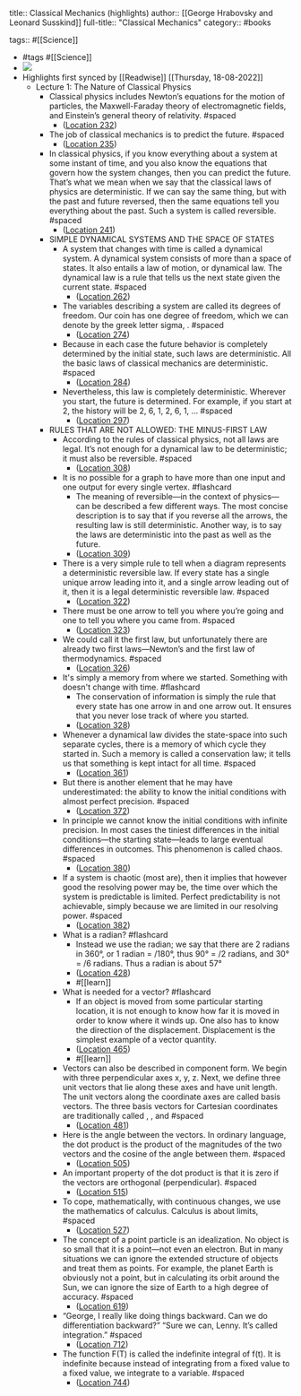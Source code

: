title:: Classical Mechanics (highlights)
author:: [[George Hrabovsky and Leonard Susskind]]
full-title:: "Classical Mechanics"
category:: #books

tags:: #[[Science]]

- #tags #[[Science]]
- ![](https://m.media-amazon.com/images/I/81H+CXoaMvL._SY160.jpg)
- Highlights first synced by [[Readwise]] [[Thursday, 18-08-2022]]
	- Lecture 1: The Nature of Classical Physics
		- Classical physics includes Newton’s equations for the motion of particles, the Maxwell-Faraday theory of electromagnetic fields, and Einstein’s general theory of relativity. #spaced
			- ([Location 232](https://readwise.io/to_kindle?action=open&asin=B084D4ZC17&location=232))
		- The job of classical mechanics is to predict the future. #spaced
			- ([Location 235](https://readwise.io/to_kindle?action=open&asin=B084D4ZC17&location=235))
		- In classical physics, if you know everything about a system at some instant of time, and you also know the equations that govern how the system changes, then you can predict the future. That’s what we mean when we say that the classical laws of physics are deterministic. If we can say the same thing, but with the past and future reversed, then the same equations tell you everything about the past. Such a system is called reversible. #spaced
			- ([Location 241](https://readwise.io/to_kindle?action=open&asin=B084D4ZC17&location=241))
		- SIMPLE DYNAMICAL SYSTEMS AND THE SPACE OF STATES
			- A system that changes with time is called a dynamical system. A dynamical system consists of more than a space of states. It also entails a law of motion, or dynamical law. The dynamical law is a rule that tells us the next state given the current state. #spaced
				- ([Location 262](https://readwise.io/to_kindle?action=open&asin=B084D4ZC17&location=262))
			- The variables describing a system are called its degrees of freedom. Our coin has one degree of freedom, which we can denote by the greek letter sigma, . #spaced
				- ([Location 274](https://readwise.io/to_kindle?action=open&asin=B084D4ZC17&location=274))
			- Because in each case the future behavior is completely determined by the initial state, such laws are deterministic. All the basic laws of classical mechanics are deterministic. #spaced
				- ([Location 284](https://readwise.io/to_kindle?action=open&asin=B084D4ZC17&location=284))
			- Nevertheless, this law is completely deterministic. Wherever you start, the future is determined. For example, if you start at 2, the history will be 2, 6, 1, 2, 6, 1, … #spaced
				- ([Location 297](https://readwise.io/to_kindle?action=open&asin=B084D4ZC17&location=297))
		- RULES THAT ARE NOT ALLOWED: THE MINUS-FIRST LAW
			- According to the rules of classical physics, not all laws are legal. It’s not enough for a dynamical law to be deterministic; it must also be reversible. #spaced
				- ([Location 308](https://readwise.io/to_kindle?action=open&asin=B084D4ZC17&location=308))
			- It is no possible for a graph to have more than one input and one output for every single vertex. #flashcard
				- The meaning of reversible—in the context of physics—can be described a few different ways. The most concise description is to say that if you reverse all the arrows, the resulting law is still deterministic. Another way, is to say the laws are deterministic into the past as well as the future.
				- ([Location 309](https://readwise.io/to_kindle?action=open&asin=B084D4ZC17&location=309))
			- There is a very simple rule to tell when a diagram represents a deterministic reversible law. If every state has a single unique arrow leading into it, and a single arrow leading out of it, then it is a legal deterministic reversible law. #spaced
				- ([Location 322](https://readwise.io/to_kindle?action=open&asin=B084D4ZC17&location=322))
			- There must be one arrow to tell you where you’re going and one to tell you where you came from. #spaced
				- ([Location 323](https://readwise.io/to_kindle?action=open&asin=B084D4ZC17&location=323))
			- We could call it the first law, but unfortunately there are already two first laws—Newton’s and the first law of thermodynamics. #spaced
				- ([Location 326](https://readwise.io/to_kindle?action=open&asin=B084D4ZC17&location=326))
			- It's simply a memory from where we started. Something with doesn't change with time. #flashcard
				- The conservation of information is simply the rule that every state has one arrow in and one arrow out. It ensures that you never lose track of where you started.
				- ([Location 328](https://readwise.io/to_kindle?action=open&asin=B084D4ZC17&location=328))
			- Whenever a dynamical law divides the state-space into such separate cycles, there is a memory of which cycle they started in. Such a memory is called a conservation law; it tells us that something is kept intact for all time. #spaced
				- ([Location 361](https://readwise.io/to_kindle?action=open&asin=B084D4ZC17&location=361))
			- But there is another element that he may have underestimated: the ability to know the initial conditions with almost perfect precision. #spaced
				- ([Location 372](https://readwise.io/to_kindle?action=open&asin=B084D4ZC17&location=372))
			- In principle we cannot know the initial conditions with infinite precision. In most cases the tiniest differences in the initial conditions—the starting state—leads to large eventual differences in outcomes. This phenomenon is called chaos. #spaced
				- ([Location 380](https://readwise.io/to_kindle?action=open&asin=B084D4ZC17&location=380))
			- If a system is chaotic (most are), then it implies that however good the resolving power may be, the time over which the system is predictable is limited. Perfect predictability is not achievable, simply because we are limited in our resolving power. #spaced
				- ([Location 382](https://readwise.io/to_kindle?action=open&asin=B084D4ZC17&location=382))
			- What is a radian? #flashcard
				- Instead we use the radian; we say that there are 2 radians in 360°, or 1 radian = /180°, thus 90° = /2 radians, and 30° = /6 radians. Thus a radian is about 57°
				- ([Location 428](https://readwise.io/to_kindle?action=open&asin=B084D4ZC17&location=428))
				- #[[learn]]
			- What is needed for a vector? #flashcard
				- If an object is moved from some particular starting location, it is not enough to know how far it is moved in order to know where it winds up. One also has to know the direction of the displacement. Displacement is the simplest example of a vector quantity.
				- ([Location 465](https://readwise.io/to_kindle?action=open&asin=B084D4ZC17&location=465))
				- #[[learn]]
			- Vectors can also be described in component form. We begin with three perpendicular axes x, y, z. Next, we define three unit vectors that lie along these axes and have unit length. The unit vectors along the coordinate axes are called basis vectors. The three basis vectors for Cartesian coordinates are traditionally called , , and #spaced
				- ([Location 481](https://readwise.io/to_kindle?action=open&asin=B084D4ZC17&location=481))
			- Here is the angle between the vectors. In ordinary language, the dot product is the product of the magnitudes of the two vectors and the cosine of the angle between them. #spaced
				- ([Location 505](https://readwise.io/to_kindle?action=open&asin=B084D4ZC17&location=505))
			- An important property of the dot product is that it is zero if the vectors are orthogonal (perpendicular). #spaced
				- ([Location 515](https://readwise.io/to_kindle?action=open&asin=B084D4ZC17&location=515))
			- To cope, mathematically, with continuous changes, we use the mathematics of calculus. Calculus is about limits, #spaced
				- ([Location 527](https://readwise.io/to_kindle?action=open&asin=B084D4ZC17&location=527))
			- The concept of a point particle is an idealization. No object is so small that it is a point—not even an electron. But in many situations we can ignore the extended structure of objects and treat them as points. For example, the planet Earth is obviously not a point, but in calculating its orbit around the Sun, we can ignore the size of Earth to a high degree of accuracy. #spaced
				- ([Location 619](https://readwise.io/to_kindle?action=open&asin=B084D4ZC17&location=619))
			- “George, I really like doing things backward. Can we do differentiation backward?” “Sure we can, Lenny. It’s called integration.” #spaced
				- ([Location 712](https://readwise.io/to_kindle?action=open&asin=B084D4ZC17&location=712))
			- The function F(T) is called the indefinite integral of f(t). It is indefinite because instead of integrating from a fixed value to a fixed value, we integrate to a variable. #spaced
				- ([Location 744](https://readwise.io/to_kindle?action=open&asin=B084D4ZC17&location=744))